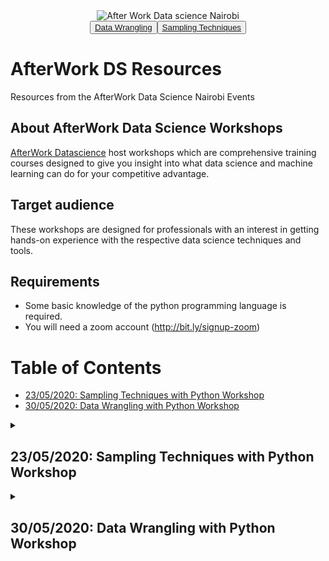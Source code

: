 <center><img src="https://secure.meetupstatic.com/photos/event/5/7/7/7/600_490102391.jpeg" alt="After Work Data science Nairobi"></center>

<center><button><a href="#23-05-2020-sampling-techniques-with-python-workshop">Data Wrangling</a></button><button><a href="#30-05-2020-data-wrangling-with-python-workshop">Sampling Techniques</a></button></center>

<h1>AfterWork DS Resources</h1>

Resources from the AfterWork Data Science Nairobi Events

<h2>About AfterWork Data Science Workshops</h2>

<a href="https://www.meetup.com/AfterWork-Data-Science-Nairobi" target="_blank">AfterWork Datascience</a> host workshops which are comprehensive training courses designed to give you insight into what data science and machine learning can do for your competitive advantage.

<h2>Target audience</h2>

These workshops are designed for professionals with an interest in getting hands-on experience with the respective data science techniques and tools.

<h2>Requirements</h2>

- Some basic knowledge of the python programming language is required.
- You will need a zoom account (<a href="http://bit.ly/signup-zoom" target="blank">http://bit.ly/signup-zoom</a>)

<h1>Table of Contents</h1>

* [23/05/2020: Sampling Techniques with Python Workshop](#23-05-2020-sampling-techniques-with-python-workshop)
* [30/05/2020: Data Wrangling with Python Workshop](#30-05-2020-data-wrangling-with-python-workshop)

<details>
    <summary><h2>23/05/2020: Sampling Techniques with Python Workshop</h2></summary>
    
    <h2>Exploring various sampling techniques using the python programming language</h2>
    
    <img src="https://secure.meetupstatic.com/photos/event/2/6/a/4/highres_490449892.jpeg" alt="Sampling Techniques with Python Workshop">
    
    <h2>Expectations:</h2>

    <ol>
        <li>Understand the process of simple random sampling, systemic sampling, cluster sampling and stratified sampling in selecting samples.</li>
        <li>Demonstrate the ability to perform simple random sampling, systemic sampling, cluster sampling and stratified sampling in selecting samples using the python programming language.</li>
        <li>Understand the advantages and disadvantages of simple random sampling, systemic sampling, cluster sampling and stratified sampling.</li>
    </ol>
    <h2>Resources:</h2>
    <ul>
        <li>Pre reading: <a href="https://bit.ly/stpreading" target="_blank">https://bit.ly/stpreading</a></li>
        <li>Quiz: <a href="https://bit.ly/stwpquiz" target="_blank">https://bit.ly/stwpquiz</a></li>
        <li>Notebook: <a href="https://bit.ly/stwpnote" target="_blank">https://bit.ly/stwpnotebook</a></li>
    </ul>   
</details>

<details>
    <summary><h2>30/05/2020: Data Wrangling with Python Workshop</h2></summary>
    
    <h2>Exploring common techniques for wrangling data with the Python programming language.</h2>
    
    <img src="https://secure.meetupstatic.com/photos/event/8/7/9/highres_490502169.jpeg" alt="Data Wrangling with Python Workshop">
    
    <h2>Expectations:</h2>

    <ol>
        <li>Learn how to load a local dataset from various sources</li>
        <li>Learn how to perform data exploration</li>
        <li>Learn how to check and deal with missing data</li>
        <li>Learn how to filter for records in a data frame</li>
        <li>Learn how to sort a data frame</li>
        <li>Learn how to split, merge and concatenate columns in a data frame</li>
        <li>Learn how to export a data frame</li>
    </ol>
    <h2>Resources:</h2>
    <ul>
        <li>Pre reading: <a href="http://bit.ly/dwpreading" target="_blank">http://bit.ly/dwpreading</a></li>
        <li>Quiz: <a href="http://bit.ly/dwpquiz" target="_blank">http://bit.ly/dwpquiz</a></li>
        <li>Notebook: <a href="http://bit.ly/dwpnotebook" target="_blank">http://bit.ly/dwpnotebook</a></li>
    </ul>   
</details>
